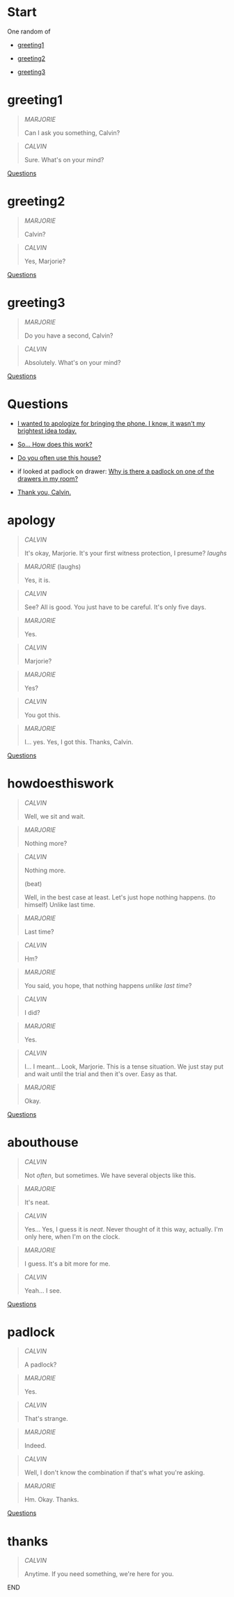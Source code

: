 # Start

One random of

* [greeting1](#greeting1)

* [greeting2](#greeting2)

* [greeting3](#greeting3)

# greeting1

> *MARJORIE*
> 
> Can I ask you something, Calvin?

> *CALVIN*
> 
> Sure. What's on your mind?

[Questions](#Questions)

# greeting2

> *MARJORIE*
> 
> Calvin?

> *CALVIN*
> 
> Yes, Marjorie?

[Questions](#Questions)

# greeting3

> *MARJORIE*
> 
> Do you have a second, Calvin?

> *CALVIN*
> 
> Absolutely. What's on your mind?

[Questions](#Questions)

# Questions

* [I wanted to apologize for bringing the phone. I know, it wasn't my brightest idea today.](#apology)

* [So... How does this work?](#howdoesthiswork)

* [Do you often use this house?](#abouthouse)

* if looked at padlock on drawer: [Why is there a padlock on one of the drawers in my room?](#padlock)

* [Thank you, Calvin.](#thanks)

# apology

> *CALVIN*
> 
> It's okay, Marjorie. It's your first witness protection, I presume? *laughs*

> *MARJORIE* (laughs)
> 
> Yes, it is.

> *CALVIN*
> 
> See? All is good. You just have to be careful. It's only five days.

> *MARJORIE*
> 
> Yes.

> *CALVIN*
> 
> Marjorie?

> *MARJORIE*
> 
> Yes?

> *CALVIN*
> 
> You got this.

> *MARJORIE*
> 
> I... yes. Yes, I got this. Thanks, Calvin.

[Questions](#Questions)

# howdoesthiswork

> *CALVIN*
> 
> Well, we sit and wait.

> *MARJORIE*
> 
> Nothing more?

> *CALVIN*
> 
> Nothing more.
> 
> (beat)
> 
> Well, in the best case at least. Let's just hope nothing happens. (to himself) Unlike last time.

> *MARJORIE*
> 
> Last time?

> *CALVIN*
> 
> Hm?

> *MARJORIE*
> 
> You said, you hope, that nothing happens *unlike last time*?

> *CALVIN*
> 
> I did?

> *MARJORIE*
> 
> Yes.

> *CALVIN*
> 
> I... I meant... Look, Marjorie. This is a tense situation. We just stay put and wait until the trial and then it's over. Easy as that.

> *MARJORIE*
> 
> Okay.

[Questions](#Questions)

# abouthouse

> *CALVIN*
> 
> Not *often*, but sometimes. We have several objects like this.

> *MARJORIE*
> 
> It's neat.

> *CALVIN*
> 
> Yes... Yes, I guess it is *neat*. Never thought of it this way, actually. I'm only here, when I'm on the clock.

> *MARJORIE*
> 
> I guess. It's a bit more for me.

> *CALVIN*
> 
> Yeah... I see.

[Questions](#Questions)

# padlock

> *CALVIN*
> 
> A padlock?

> *MARJORIE*
> 
> Yes.

> *CALVIN*
> 
> That's strange.

> *MARJORIE*
> 
> Indeed.

> *CALVIN*
> 
> Well, I don't know the combination if that's what you're asking.

> *MARJORIE*
> 
> Hm. Okay. Thanks.

[Questions](#Questions)

# thanks

> *CALVIN*
> 
> Anytime. If you need something, we're here for you.

END
